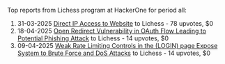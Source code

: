 Top reports from Lichess program at HackerOne for period all:

1. 31-03-2025 [Direct IP Access to Website](https://hackerone.com/reports/3068485) to Lichess - 78 upvotes, $0
2. 18-04-2025 [Open Redirect Vulnerability in OAuth Flow Leading to Potential Phishing Attack](https://hackerone.com/reports/3099816) to Lichess - 14 upvotes, $0
3. 09-04-2025 [Weak Rate Limiting Controls in the (LOGIN) page Expose System to Brute Force and DoS Attacks](https://hackerone.com/reports/3085889) to Lichess - 14 upvotes, $0
